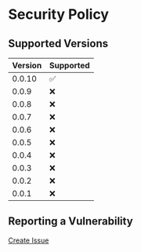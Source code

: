 # Security Policy

## Supported Versions

| Version | Supported          |
| ------- | ------------------ |
| 0.0.10  | :white_check_mark: |
| 0.0.9   | :x:                |
| 0.0.8   | :x:                |
| 0.0.7   | :x:                |
| 0.0.6   | :x:                |
| 0.0.5   | :x:                |
| 0.0.4   | :x:                |
| 0.0.3   | :x:                |
| 0.0.2   | :x:                |
| 0.0.1   | :x:                |

## Reporting a Vulnerability

[Create Issue](https://github.com/gregoranders/ts-csv/issues/new?labels=bug&template=bug_report.md&title=Security+Issue)
